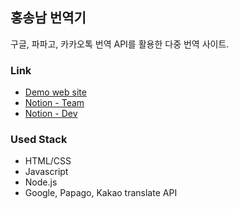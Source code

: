 ## 홍송남 번역기

 구글, 파파고, 카카오톡 번역 API를 활용한 다중 번역 사이트.

### Link

 * [Demo web site](https://jjuny-translator.herokuapp.com/) 
 * [Notion - Team](https://www.notion.so/da94d6eee4484ea587390886dac9b28d)
 * [Notion - Dev](https://www.notion.so/ca37ba270cc9490e98aaaa97aae77e5a)


### Used Stack

- HTML/CSS
- Javascript
- Node.js
- Google, Papago, Kakao translate API
